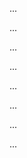 <panel type="warning" header="Can explain SE principles :star::star:" expandable expanded no-close>

<panel type="warning" header="Can explain software engineering principles :star::star:" expandable>
  <include src="../../book/principles/what/full.md" />
  <panel header=":trophy: Evidence" expanded>

...

  </panel>
</panel>

<panel type="warning" header="Can explain separation of concerns principle :star::star:" expandable>
  <include src="../../book/principles/separationOfConcernsPrinciple/full.md" />
  <panel header=":trophy: Evidence" expanded>

...

  </panel>
</panel>

<panel type="success" header="Can explain dependency inversion principle :star::star::star::star:" expandable>
  <include src="../../book/principles/dependencyInversionPrinciple/full.md" />
  <panel header=":trophy: Evidence" expanded>

...

  </panel>
</panel>

<panel type="success" header="Can explain SOLID principles :star::star::star::star:" expandable>
  <include src="../../book/principles/solidPrinciples/full.md" />
  <panel header=":trophy: Evidence" expanded>

...

  </panel>
</panel>

<panel type="info" header="Can explain the Law of Demeter :star::star::star:" expandable>
  <include src="../../book/principles/lawOfDemeter/full.md" />
  <panel header=":trophy: Evidence" expanded>

...

  </panel>
</panel>

<panel type="success" header="Can explain YAGNI principle :star::star::star::star:" expandable>
  <include src="../../book/principles/yagniPrinciple/full.md" />
  <panel header=":trophy: Evidence" expanded>

...

  </panel>
</panel>

<panel type="success" header="Can explain DRY principle :star::star::star::star:" expandable>
  <include src="../../book/principles/dryPrinciple/full.md" />
  <panel header=":trophy: Evidence" expanded>

...

  </panel>
</panel>

<panel type="success" header="Can explain Brooks' law :star::star::star::star:" expandable>
  <include src="../../book/principles/brooksLaw/full.md" />
  <panel header=":trophy: Evidence" expanded>

...

  </panel>
</panel>

</panel>
